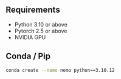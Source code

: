 ## Requirements
- Python 3.10 or above
- Pytorch 2.5 or above
- NVIDIA GPU

## Conda / Pip

```bash
conda create --name nemo python==3.10.12
